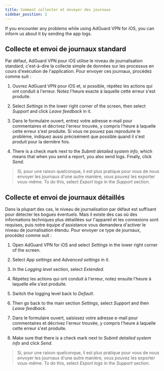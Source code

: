 ```yaml
---
title: Comment collecter et envoyer des journaux
sidebar_position: 2
---
```


If you encounter any problems while using AdGuard VPN for iOS, you can inform us about it by sending the app logs.

## Collecte et envoi de journaux standard

Par défaut, AdGuard VPN pour iOS utilise le niveau de journalisation standard, c'est-à-dire la collecte simple de données sur les processus en cours d'exécution de l'application. Pour envoyer ces journaux, procédez comme suit :

1. Ouvrez AdGuard VPN pour iOS et, si possible, répétez les actions qui ont conduit à l'erreur. Notez l'heure exacte à laquelle cette erreur s'est produite.

2. Select *Settings* in the lower right corner of the screen, then select *Support* and click *Leave feedback* in it.

3. Dans le formulaire ouvert, entrez votre adresse e-mail pour commentaires et décrivez l'erreur trouvée, y compris l'heure à laquelle cette erreur s'est produite. Si vous ne pouvez pas reproduire le problème, indiquez aussi précisément que possible quand il s'est produit pour la dernière fois.

4. There is a check mark next to the *Submit detailed system info*, which means that when you send a report, you also send logs. Finally, click *Send*.
> Si, pour une raison quelconque, il est plus pratique pour vous de nous envoyer les journaux d'une autre manière, vous pouvez les exporter vous-même. To do this, select *Export logs* in the *Support* section.

## Collecte et envoi de journaux détaillés

Dans la plupart des cas, le niveau de journalisation par défaut est suffisant pour détecter les bogues éventuels. Mais il existe des cas où des informations techniques plus détaillées sur l'appareil et les connexions sont requises, puis notre équipe d'assistance vous demandera d'activer le niveau de journalisation étendu. Pour envoyer ce type de journaux, procédez comme suit :

1. Open AdGuard VPN for iOS and select *Settings* in the lower right corner of the screen.

2. Select *App settings* and *Advanced settings* in it.

3. In the *Logging level* section, select *Extended*.

4. Répétez les actions qui ont conduit à l'erreur, notez ensuite l'heure à laquelle elle s'est produite.

5. Switch the logging level back to *Default*.

6. Then go back to the main section *Settings*, select *Support* and then *Leave feedback*.

7. Dans le formulaire ouvert, saisissez votre adresse e-mail pour commentaires et décrivez l'erreur trouvée, y compris l'heure à laquelle cette erreur s'est produite.

8. Make sure that there is a check mark next to *Submit detailed system info* and click *Send*.
> Si, pour une raison quelconque, il est plus pratique pour vous de nous envoyer les journaux d'une autre manière, vous pouvez les exporter vous-même. To do this, select *Export logs* in the *Support* section.
